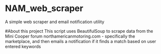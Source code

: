 # NAM_web_scraper
A simple web scraper and email notification utility

#About this project
This script uses BeautifulSoup to scrape data from the Mini Cooper forum northamericanmotoring.com - specifically the marketplace, and then emails a notification if it finds a match based on user entered keywords
